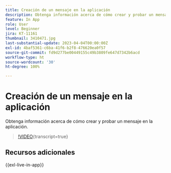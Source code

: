 ```yaml
---
title: Creación de un mensaje en la aplicación
description: Obtenga información acerca de cómo crear y probar un mensaje en la aplicación.
feature: In App
role: User
level: Beginner
jira: KT-11161
thumbnail: 3410471.jpg
last-substantial-update: 2023-04-04T00:00:00Z
exl-id: 4baf5361-c6ba-41f6-b2f8-476620ea0f57
source-git-commit: fd9d277be00449155c49b3809fe647d7342b6acd
workflow-type: ht
source-wordcount: '30'
ht-degree: 100%

---
```


# Creación de un mensaje en la aplicación

Obtenga información acerca de cómo crear y probar un mensaje en la aplicación.

>[!VIDEO](https://video.tv.adobe.com/v/3410471?quality=12&learn=on){transcript=true}

## Recursos adicionales

{{exl-live-in-app}}
